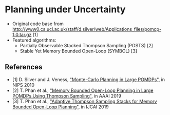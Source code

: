 # Planning under Uncertainty

- Original code base from http://www0.cs.ucl.ac.uk/staff/d.silver/web/Applications_files/pomcp-1.0.tar.gz [1]
- Featured algorithms:
    - Partially Observable Stacked Thompson Sampling (POSTS) [2]
    - Stable Yet Memory Bounded Open-Loop (SYMBOL) [3]

## References
- [1] D. Silver and J. Veness, ["Monte-Carlo Planning in Large POMDPs"](https://papers.nips.cc/paper/4031-monte-carlo-planning-in-large-pomdps.pdf), in NIPS 2010
- [2] T. Phan et al., ["Memory Bounded Open-Loop Planning in Large POMDPs Using Thompson Sampling"](https://arxiv.org/pdf/1905.04020.pdf), in AAAI 2019
- [3] T. Phan et al., ["Adaptive Thompson Sampling Stacks for Memory Bounded Open-Loop Planning"](https://arxiv.org/pdf/1907.05861.pdf), in IJCAI 2019